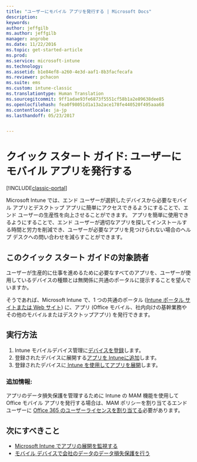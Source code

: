 ```yaml
---
title: "ユーザーにモバイル アプリを発行する | Microsoft Docs"
description: 
keywords: 
author: jeffgilb
ms.author: jeffgilb
manager: angrobe
ms.date: 11/22/2016
ms.topic: get-started-article
ms.prod: 
ms.service: microsoft-intune
ms.technology: 
ms.assetid: b1e84ef8-a260-4e3d-aaf1-8b3facfecafa
ms.reviewer: pchacon
ms.suite: ems
ms.custom: intune-classic
ms.translationtype: Human Translation
ms.sourcegitcommit: 9ff1adae93fe6873f5551cf58b1a2e89638dee85
ms.openlocfilehash: fea0f98051d1a13a2ace178fe440520f495aaa68
ms.contentlocale: ja-jp
ms.lasthandoff: 05/23/2017


---
```


# <a name="quick-start-guide-publish-mobile-apps-to-your-users"></a>クイック スタート ガイド: ユーザーにモバイル アプリを発行する

[!INCLUDE[classic-portal](../includes/classic-portal.md)]

Microsoft Intune では、エンド ユーザーが選択したデバイスから必要なモバイル アプリとデスクトップ アプリに簡単にアクセスできるようにすることで、エンド ユーザーの生産性を向上させることができます。 アプリを簡単に使用できるようにすることで、エンド ユーザーが適切なアプリを探してインストールする時間と労力を削減でき、ユーザーが必要なアプリを見つけられない場合のヘルプ デスクへの問い合わせを減らすことができます。   

## <a name="is-this-quick-start-guide-right-for-me"></a>このクイック スタート ガイドの対象読者
ユーザーが生産的に仕事を進めるために必要なすべてのアプリを、ユーザーが使用しているデバイスの種類とは無関係に共通のポータルに提示することを望んでいますか。

そうであれば、Microsoft Intune で、1 つの共通のポータル ([Intune ポータル サイトまたは Web サイト](/intune-user-help/company-portal-frequently-asked-questions)) に、アプリ (Office モバイル、社内向けの基幹業務やその他のモバイルまたはデスクトップアプリ) を発行できます。

## <a name="how-do-i-do-it"></a>実行方法
1.    Intune モバイルデバイス管理に[デバイスを登録](/intune-classic/deploy-use/enroll-devices-in-microsoft-intune)します。
2.    登録されたデバイスに展開する[アプリを Intuneに追加](/intune-classic/deploy-use/add-apps-for-mobile-devices-in-microsoft-intune)します。
3.    登録されたデバイスに[ Intune を使用してアプリを展開](/intune-classic/deploy-use/deploy-apps)します。

### <a name="additional-information"></a>追加情報:
アプリのデータ損失保護を管理するために Intune の MAM 機能を使用して Office モバイル アプリを発行する場合は、MAM ポリシーを割り当てるエンド ユーザーに [Office 365 のユーザーライセンスを割り当てる](https://support.office.com/article/Assign-or-remove-licenses-for-Office-365-for-business-997596b5-4173-4627-b915-36abac6786dc)必要があります。

## <a name="what-should-i-do-next"></a>次にすべきこと
- [Microsoft Intune でアプリの展開を監視する](/intune-classic/deploy-use/monitor-apps-in-microsoft-intune)
- [モバイル デバイスで会社のデータのデータ損失保護を行う](/intune-classic/deploy-use/protect-app-data-using-mobile-app-management-policies-with-microsoft-intune)

